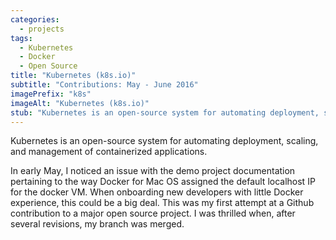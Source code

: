 ```yaml
---
categories:
  - projects
tags: 
  - Kubernetes
  - Docker
  - Open Source 
title: "Kubernetes (k8s.io)"
subtitle: "Contributions: May - June 2016"
imagePrefix: "k8s"
imageAlt: "Kubernetes (k8s.io)"
stub: "Kubernetes is an open-source system for automating deployment, scaling, and management of containerized applications."
---
```


Kubernetes is an open-source system for automating deployment, scaling, and management of containerized applications.

In early May, I noticed an issue with the demo project documentation pertaining to the way Docker for Mac OS assigned the default localhost IP for the docker VM. When onboarding new developers with little Docker experience, this could be a big deal. This was my first attempt at a Github contribution to a major open source project. I was thrilled when, after several revisions, my branch was merged.